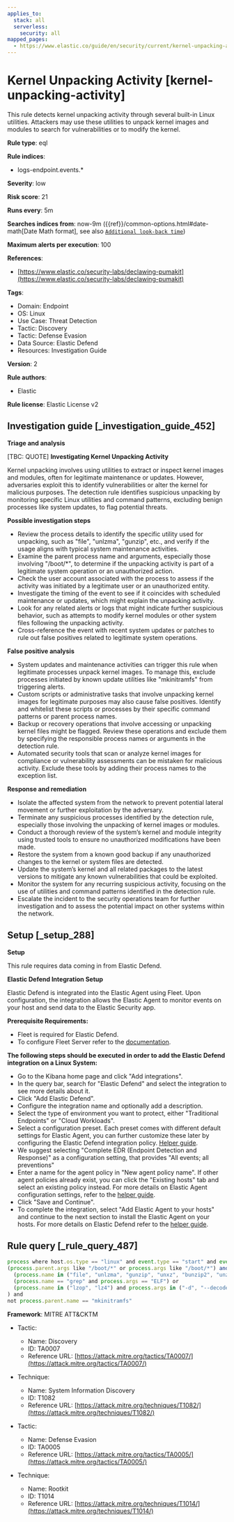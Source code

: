 ```yaml
---
applies_to:
  stack: all
  serverless:
    security: all
mapped_pages:
  - https://www.elastic.co/guide/en/security/current/kernel-unpacking-activity.html
---
```


# Kernel Unpacking Activity [kernel-unpacking-activity]

This rule detects kernel unpacking activity through several built-in Linux utilities. Attackers may use these utilities to unpack kernel images and modules to search for vulnerabilities or to modify the kernel.

**Rule type**: eql

**Rule indices**:

* logs-endpoint.events.*

**Severity**: low

**Risk score**: 21

**Runs every**: 5m

**Searches indices from**: now-9m ({{ref}}/common-options.html#date-math[Date Math format], see also [`Additional look-back time`](docs-content://solutions/security/detect-and-alert/create-detection-rule.md#rule-schedule))

**Maximum alerts per execution**: 100

**References**:

* [https://www.elastic.co/security-labs/declawing-pumakit](https://www.elastic.co/security-labs/declawing-pumakit)

**Tags**:

* Domain: Endpoint
* OS: Linux
* Use Case: Threat Detection
* Tactic: Discovery
* Tactic: Defense Evasion
* Data Source: Elastic Defend
* Resources: Investigation Guide

**Version**: 2

**Rule authors**:

* Elastic

**Rule license**: Elastic License v2

## Investigation guide [_investigation_guide_452]

**Triage and analysis**

[TBC: QUOTE]
**Investigating Kernel Unpacking Activity**

Kernel unpacking involves using utilities to extract or inspect kernel images and modules, often for legitimate maintenance or updates. However, adversaries exploit this to identify vulnerabilities or alter the kernel for malicious purposes. The detection rule identifies suspicious unpacking by monitoring specific Linux utilities and command patterns, excluding benign processes like system updates, to flag potential threats.

**Possible investigation steps**

* Review the process details to identify the specific utility used for unpacking, such as "file", "unlzma", "gunzip", etc., and verify if the usage aligns with typical system maintenance activities.
* Examine the parent process name and arguments, especially those involving "/boot/*", to determine if the unpacking activity is part of a legitimate system operation or an unauthorized action.
* Check the user account associated with the process to assess if the activity was initiated by a legitimate user or an unauthorized entity.
* Investigate the timing of the event to see if it coincides with scheduled maintenance or updates, which might explain the unpacking activity.
* Look for any related alerts or logs that might indicate further suspicious behavior, such as attempts to modify kernel modules or other system files following the unpacking activity.
* Cross-reference the event with recent system updates or patches to rule out false positives related to legitimate system operations.

**False positive analysis**

* System updates and maintenance activities can trigger this rule when legitimate processes unpack kernel images. To manage this, exclude processes initiated by known update utilities like "mkinitramfs" from triggering alerts.
* Custom scripts or administrative tasks that involve unpacking kernel images for legitimate purposes may also cause false positives. Identify and whitelist these scripts or processes by their specific command patterns or parent process names.
* Backup or recovery operations that involve accessing or unpacking kernel files might be flagged. Review these operations and exclude them by specifying the responsible process names or arguments in the detection rule.
* Automated security tools that scan or analyze kernel images for compliance or vulnerability assessments can be mistaken for malicious activity. Exclude these tools by adding their process names to the exception list.

**Response and remediation**

* Isolate the affected system from the network to prevent potential lateral movement or further exploitation by the adversary.
* Terminate any suspicious processes identified by the detection rule, especially those involving the unpacking of kernel images or modules.
* Conduct a thorough review of the system’s kernel and module integrity using trusted tools to ensure no unauthorized modifications have been made.
* Restore the system from a known good backup if any unauthorized changes to the kernel or system files are detected.
* Update the system’s kernel and all related packages to the latest versions to mitigate any known vulnerabilities that could be exploited.
* Monitor the system for any recurring suspicious activity, focusing on the use of utilities and command patterns identified in the detection rule.
* Escalate the incident to the security operations team for further investigation and to assess the potential impact on other systems within the network.


## Setup [_setup_288]

**Setup**

This rule requires data coming in from Elastic Defend.

**Elastic Defend Integration Setup**

Elastic Defend is integrated into the Elastic Agent using Fleet. Upon configuration, the integration allows the Elastic Agent to monitor events on your host and send data to the Elastic Security app.

**Prerequisite Requirements:**

* Fleet is required for Elastic Defend.
* To configure Fleet Server refer to the [documentation](docs-content://reference/ingestion-tools/fleet/fleet-server.md).

**The following steps should be executed in order to add the Elastic Defend integration on a Linux System:**

* Go to the Kibana home page and click "Add integrations".
* In the query bar, search for "Elastic Defend" and select the integration to see more details about it.
* Click "Add Elastic Defend".
* Configure the integration name and optionally add a description.
* Select the type of environment you want to protect, either "Traditional Endpoints" or "Cloud Workloads".
* Select a configuration preset. Each preset comes with different default settings for Elastic Agent, you can further customize these later by configuring the Elastic Defend integration policy. [Helper guide](docs-content://solutions/security/configure-elastic-defend/configure-an-integration-policy-for-elastic-defend.md).
* We suggest selecting "Complete EDR (Endpoint Detection and Response)" as a configuration setting, that provides "All events; all preventions"
* Enter a name for the agent policy in "New agent policy name". If other agent policies already exist, you can click the "Existing hosts" tab and select an existing policy instead. For more details on Elastic Agent configuration settings, refer to the [helper guide](docs-content://reference/ingestion-tools/fleet/agent-policy.md).
* Click "Save and Continue".
* To complete the integration, select "Add Elastic Agent to your hosts" and continue to the next section to install the Elastic Agent on your hosts. For more details on Elastic Defend refer to the [helper guide](docs-content://solutions/security/configure-elastic-defend/install-elastic-defend.md).


## Rule query [_rule_query_487]

```js
process where host.os.type == "linux" and event.type == "start" and event.action == "exec" and
(process.parent.args like "/boot/*" or process.args like "/boot/*") and (
  (process.name in ("file", "unlzma", "gunzip", "unxz", "bunzip2", "unzstd", "unzip", "tar")) or
  (process.name == "grep" and process.args == "ELF") or
  (process.name in ("lzop", "lz4") and process.args in ("-d", "--decode"))
) and
not process.parent.name == "mkinitramfs"
```

**Framework**: MITRE ATT&CKTM

* Tactic:

    * Name: Discovery
    * ID: TA0007
    * Reference URL: [https://attack.mitre.org/tactics/TA0007/](https://attack.mitre.org/tactics/TA0007/)

* Technique:

    * Name: System Information Discovery
    * ID: T1082
    * Reference URL: [https://attack.mitre.org/techniques/T1082/](https://attack.mitre.org/techniques/T1082/)

* Tactic:

    * Name: Defense Evasion
    * ID: TA0005
    * Reference URL: [https://attack.mitre.org/tactics/TA0005/](https://attack.mitre.org/tactics/TA0005/)

* Technique:

    * Name: Rootkit
    * ID: T1014
    * Reference URL: [https://attack.mitre.org/techniques/T1014/](https://attack.mitre.org/techniques/T1014/)



